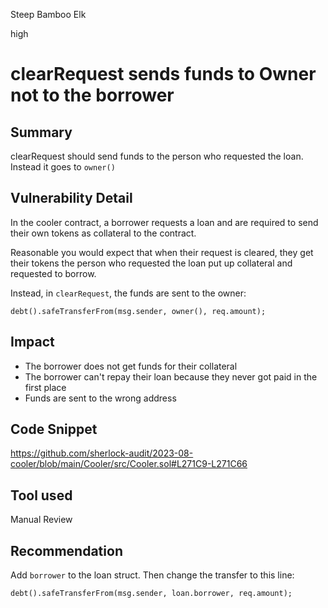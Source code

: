 Steep Bamboo Elk

high

# clearRequest sends funds to Owner not to the  borrower
## Summary

clearRequest should send funds to the person who requested the loan. Instead it goes to `owner()`

## Vulnerability Detail

In the cooler contract, a borrower requests a loan and are required to send their own tokens as collateral to the contract.

Reasonable you would expect that when their request is cleared, they get their tokens the person who requested the loan put up collateral and requested to borrow.

Instead, in `clearRequest`, the funds are sent to the owner:

```solidity
debt().safeTransferFrom(msg.sender, owner(), req.amount);
```

## Impact

- The borrower does not get funds for their collateral
- The borrower can't repay their loan because they never got paid in the first place
- Funds are sent to the wrong address

## Code Snippet

https://github.com/sherlock-audit/2023-08-cooler/blob/main/Cooler/src/Cooler.sol#L271C9-L271C66

## Tool used

Manual Review

## Recommendation

Add `borrower` to the loan struct. Then change the transfer to this line:

```solidity
debt().safeTransferFrom(msg.sender, loan.borrower, req.amount);
```
